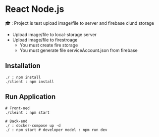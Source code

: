 # React Node.js

🎓 : Project is test upload image/file to server and firebase clund storage

- Upload image/file to local-storage server
- Upload image/file to firestroage 
    - You must create fire storage
    - You must generate file serviceAccount.json from firebase

## Installation
```
./ : npm install
./client : npm install   
```

## Run Application
```
# Front-ned
./cleint : npm start

# Back-end
./ : docker-compose up -d
./ : npm start # developer model : npm run dev

```

